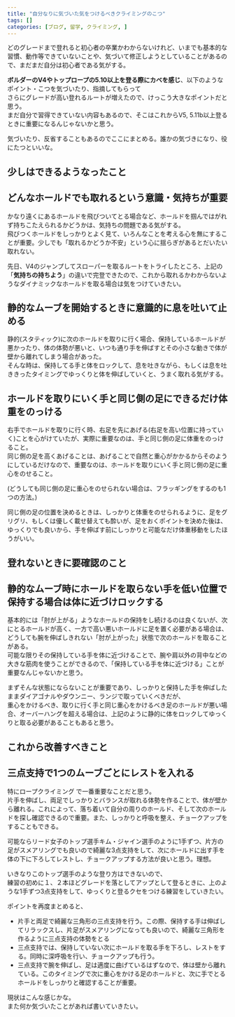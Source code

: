 ```yaml
---
title: "自分なりに気づいた気をつけるべきクライミングのこつ"
tags: []
categories: [ブログ, 留学, クライミング, ]
---
```


どのグレードまで登れると初心者の卒業かわからないけれど、いまでも基本的な習慣、動作等できていないことや、気づいて修正しようとしていることがあるので、まだまだ自分は初心者である気がする。  

**ボルダーのV4やトップロープの5.10以上を登る際にカベを感じ**、以下のようなポイント・こつを気づいたり、指摘してもらって  
さらにグレードが高い登れるルートが増えたので、けっこう大きなポイントだと思う。  
まだ自分で習得できていない内容もあるので、そこはこれからV5, 5.11b以上登るときに重要になるんじゃないかと思う。  

気づいたり、反省することもあるのでここにまとめる。誰かの気づきになり、役にたつといいな。  

## 少しはできるようなったこと

## どんなホールドでも取れるという意識・気持ちが重要

かなり遠くにあるホールドを飛びついてとる場合など、ホールドを掴んではがれず持ちこたえられるかどうかは、気持ちの問題である気がする。  
飛びつくホールドをしっかりとよく見て、いろんなことを考える心を無にすることが重要。少しでも「取れるかどうか不安」という心に揺らぎがあるとだいたい取れない。  

先日、V4のジャンプしてスローパーを取るルートをトライしたところ、上記の「**気持ちの持ちよう**」の違いで完登できたので、これから取れるかわからないようなダイナミックなホールドを取る場合は気をつけていきたい。  


## 静的なムーブを開始するときに意識的に息を吐いて止める

静的(スタティック)に次のホールドを取りに行く場合、保持しているホールドが悪かったり、体の体勢が悪いと、いつも通り手を伸ばすとその小さな動きで体が壁から離れてしまう場合があった。  
そんな時は、保持してる手と体をロックして、息を吐きながら、もしくは息を吐ききったタイミングでゆっくりと体を伸ばしていくと、うまく取れる気がする。  

## ホールドを取りにいく手と同じ側の足にできるだけ体重をのっける

右手でホールドを取りに行く時、右足を先にあげる(右足を高い位置に持っていく)ことを心がけていたが、実際に重要なのは、手と同じ側の足に体重をのっけること。  
同じ側の足を高くあげることは、あげることで自然と重心がかかるからそのようにしているだけなので、重要なのは、ホールドを取りにいく手と同じ側の足に重心をのせること。  

(どうしても同じ側の足に重心をのせられない場合は、フラッギングをするのも1つの方法。)  

同じ側の足の位置を決めるときは、しっかりと体重をのせられるように、足をグリグリ、もしくは優しく載せ替えても酔いが、足をおくポイントを決めた後は、ゆっくりでも良いから、手を伸ばす前にしっかりと可能なだけ体重移動をしたほうがいい。  


## 登れないときに要確認のこと


## 静的なムーブ時にホールドを取らない手を低い位置で保持する場合は体に近づけロックする

基本的には「肘が上がる」ようなホールドの保持をし続けるのは良くないが、次にとるホールドが高く、一方で高い悪いホールドに足を置く必要がある場合は、どうしても腕を伸ばしきれない「肘が上がった」状態で次のホールドを取ることがある。  
可能な限りその保持している手を体に近づけることで、腕や肩以外の背中などの大きな筋肉を使うことができるので、「保持している手を体に近づける」ことが重要なんじゃないかと思う。  

まずそんな状態にならないことが重要であり、しっかりと保持した手を伸ばしたままダイアゴナルやダウンニー、ランジで取っていくべきだが、  
重心をかけるべき、取りに行く手と同じ重心をかけるべき足のホールドが悪い場合、オーバーハングを超える場合は、上記のように静的に体をロックしてゆっくりと取る必要があることもあると思う。  

## これから改善すべきこと

## **三点支持で1つのムーブごとにレストを入れる**

特にロープクライミング で一番重要なことだと思う。  
片手を伸ばし、両足でしっかりとバランスが取れる体勢を作ることで、体が壁から離れる。これによって、落ち着いて自分の周りのホールド、そして次のホールドを探し確認できるので重要。また、しっかりと呼吸を整え、チョークアップをすることもできる。  

可能ならリード女子のトップ選手キム・ジャイン選手のように1手ずつ、片方の足がスメアリングでも良いので綺麗な3点支持をして、次にホールドに出す手を体の下に下ろしてレストし、チョークアップする方法が良いと思う。理想。  

いきなりこのトップ選手のような登り方はできないので、  
練習の初めに１、２本ほどグレードを落としてアップとして登るときに、上のような1手ずつ3点支持をして、ゆっくりと登るクセをつける練習をしていきたい。  

ポイントを再度まとめると、  
- 片手と両足で綺麗な三角形の三点支持を行う。この際、保持する手は伸ばしてリラックスし、片足がスメアリングになっても良いので、綺麗な三角形を作るように三点支持の体勢をとる
- 三点支持では、保持していない次にホールドを取る手を下ろし、レストをする。同時に深呼吸を行い、チョークアップも行う。
- 三点支持で腕を伸ばし、足は適度に曲げているはずなので、体は壁から離れている。このタイミングで次に重心をかける足のホールドと、次に手でとるホールドをしっかりと確認することが重要。


現状はこんな感じかな。  
また何か気づいたことがあれば書いていきたい。  


